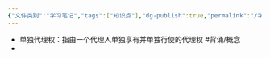 ```yaml
---
{"文件类别":"学习笔记","tags":["知识点"],"dg-publish":true,"permalink":"/学习笔记studyup/知识点cheese/单独代理权/","dgPassFrontmatter":true,"noteIcon":"","created":"2024-08-01T09:51:30.732+08:00","updated":"2024-09-11T11:46:20.171+08:00"}
---
```


- 单独代理权：指由一个代理人单独享有并单独行使的代理权 #背诵/概念 
- 